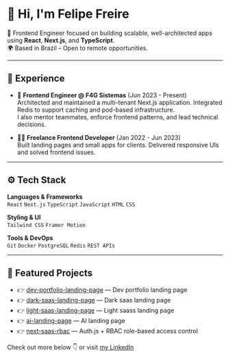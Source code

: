 # 👋 Hi, I'm Felipe Freire

🎯 Frontend Engineer focused on building scalable, well-architected apps using **React**, **Next.js**, and **TypeScript**.  
🌍 Based in Brazil – Open to remote opportunities.

---

## 💼 Experience

- 🏢 **Frontend Engineer @ F4G Sistemas** (Jun 2023 - Present)  
  Architected and maintained a multi-tenant Next.js application. Integrated Redis to support caching and pod-based infrastructure.  
  I also mentor teammates, enforce frontend patterns, and lead technical decisions.

- 👨‍💻 **Freelance Frontend Developer** (Jan 2022 - Jun 2023)  
  Built landing pages and small apps for clients. Delivered responsive UIs and solved frontend issues.

---

## ⚙️ Tech Stack

**Languages & Frameworks**  
`React` `Next.js` `TypeScript` `JavaScript` `HTML` `CSS`

**Styling & UI**  
`Tailwind CSS` `Framer Motion`

**Tools & DevOps**  
`Git` `Docker` `PostgreSQL` `Redis` `REST APIs`

---

## 🚀 Featured Projects

- 👉 [dev-portfolio-landing-page](https://dev-portfolio-landing-page-sigma.vercel.app/) — Dev portfolio landing page
- 👉 [dark-saas-landing-page](https://dark-saas-landing-page-taupe.vercel.app/) — Dark saas landing page
- 👉 [light-saas-landing-page](https://light-saas-landing-page-opal.vercel.app/) — Light saass landing page
- 👉 [ai-landing-page](https://ai-landing-page-flame.vercel.app/) — AI landing page
- 👉 [next-saas-rbac](#) — Auth.js + RBAC role-based access control


Check out more below 👇 or visit [my LinkedIn](https://www.linkedin.com/in/ffreiredev/)
